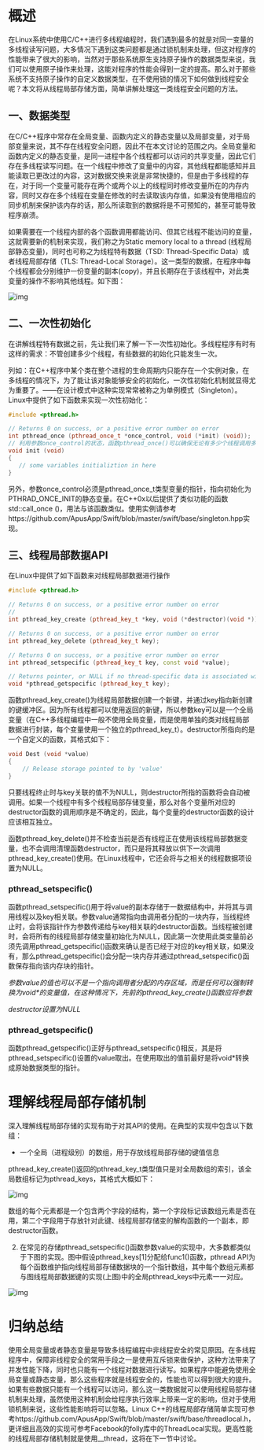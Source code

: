 # 概述

在Linux系统中使用C/C++进行多线程编程时，我们遇到最多的就是对同一变量的多线程读写问题，大多情况下遇到这类问题都是通过锁机制来处理，但这对程序的性能带来了很大的影响，当然对于那些系统原生支持原子操作的数据类型来说，我们可以使用原子操作来处理，这能对程序的性能会得到一定的提高。那么对于那些系统不支持原子操作的自定义数据类型，在不使用锁的情况下如何做到线程安全呢？本文将从线程局部存储方面，简单讲解处理这一类线程安全问题的方法。

## **一、数据类型**

在C/C++程序中常存在全局变量、函数内定义的静态变量以及局部变量，对于局部变量来说，其不存在线程安全问题，因此不在本文讨论的范围之内。全局变量和函数内定义的静态变量，是同一进程中各个线程都可以访问的共享变量，因此它们存在多线程读写问题。在一个线程中修改了变量中的内容，其他线程都能感知并且能读取已更改过的内容，这对数据交换来说是非常快捷的，但是由于多线程的存在，对于同一个变量可能存在两个或两个以上的线程同时修改变量所在的内存内容，同时又存在多个线程在变量在修改的时去读取该内存值，如果没有使用相应的同步机制来保护该内存的话，那么所读取到的数据将是不可预知的，甚至可能导致程序崩溃。

如果需要在一个线程内部的各个函数调用都能访问、但其它线程不能访问的变量，这就需要新的机制来实现，我们称之为Static memory local to a thread (线程局部静态变量)，同时也可称之为线程特有数据（TSD: Thread-Specific Data）或者线程局部存储（TLS: Thread-Local Storage）。这一类型的数据，在程序中每个线程都会分别维护一份变量的副本(copy)，并且长期存在于该线程中，对此类变量的操作不影响其他线程。如下图：

![img](https://gitee.com/frewen1225/ImageUploader/raw/master/FreweniMacBook/20210807204341.png)

## **二、一次性初始化**

在讲解线程特有数据之前，先让我们来了解一下一次性初始化。多线程程序有时有这样的需求：不管创建多少个线程，有些数据的初始化只能发生一次。

列如：在C++程序中某个类在整个进程的生命周期内只能存在一个实例对象，在多线程的情况下，为了能让该对象能够安全的初始化，一次性初始化机制就显得尤为重要了。——在设计模式中这种实现常常被称之为单例模式（Singleton）。Linux中提供了如下函数来实现一次性初始化：

```c++
#include <pthread.h>

// Returns 0 on success, or a positive error number on error
int pthread_once (pthread_once_t *once_control, void (*init) (void));
// 利用参数once_control的状态，函数pthread_once()可以确保无论有多少个线程调用多少次该函数，也只会执行一次由init所指向的由调用者定义的函数。init所指向的函数没有任何参数，形式如下：
void init (void)
{
   // some variables initializtion in here
}
```

另外，参数once_control必须是pthread_once_t类型变量的指针，指向初始化为PTHRAD_ONCE_INIT的静态变量。在C++0x以后提供了类似功能的函数std::call_once ()，用法与该函数类似。使用实例请参考https://github.com/ApusApp/Swift/blob/master/swift/base/singleton.hpp实现。

## **三、线程局部数据API**

在Linux中提供了如下函数来对线程局部数据进行操作

```c++
#include <pthread.h>

// Returns 0 on success, or a positive error number on error
// 
int pthread_key_create (pthread_key_t *key, void (*destructor)(void *));

// Returns 0 on success, or a positive error number on error
int pthread_key_delete (pthread_key_t key);

// Returns 0 on success, or a positive error number on error
int pthread_setspecific (pthread_key_t key, const void *value);

// Returns pointer, or NULL if no thread-specific data is associated with key
void *pthread_getspecific (pthread_key_t key);
```

函数pthread_key_create()为线程局部数据创建一个新键，并通过key指向新创建的键缓冲区。因为所有线程都可以使用返回的新键，所以参数key可以是一个全局变量（在C++多线程编程中一般不使用全局变量，而是使用单独的类对线程局部数据进行封装，每个变量使用一个独立的pthread_key_t）。destructor所指向的是一个自定义的函数，其格式如下：

```c++
void Dest (void *value)
{
    // Release storage pointed to by 'value'
}
```

只要线程终止时与key关联的值不为NULL，则destructor所指的函数将会自动被调用。如果一个线程中有多个线程局部存储变量，那么对各个变量所对应的destructor函数的调用顺序是不确定的，因此，每个变量的destructor函数的设计应该相互独立。

函数pthread_key_delete()并不检查当前是否有线程正在使用该线程局部数据变量，也不会调用清理函数destructor，而只是将其释放以供下一次调用pthread_key_create()使用。在Linux线程中，它还会将与之相关的线程数据项设置为NULL。









### pthread_setspecific()

函数pthread_setspecific()用于将value的副本存储于一数据结构中，并将其与调用线程以及key相关联。参数value通常指向由调用者分配的一块内存，当线程终止时，会将该指针作为参数传递给与key相关联的destructor函数。当线程被创建时，会将所有的线程局部存储变量初始化为NULL，因此第一次使用此类变量前必须先调用pthread_getspecific()函数来确认是否已经于对应的key相关联，如果没有，那么pthread_getspecific()会分配一块内存并通过pthread_setspecific()函数保存指向该内存块的指针。

*参数value的值也可以不是一个指向调用者分配的内存区域，而是任何可以强制转换为void\*的变量值，在这种情况下，先前的pthread_key_create()函数应将参数*

*destructor设置为NULL*

### pthread_getspecific()

函数pthread_getspecific()正好与pthread_setspecific()相反，其是将pthread_setspecific()设置的value取出。在使用取出的值前最好是将void*转换成原始数据类型的指针。



# 理解线程局部存储机制

深入理解线程局部存储的实现有助于对其API的使用。在典型的实现中包含以下数组：

- 一个全局（进程级别）的数组，用于存放线程局部存储的键值信息

pthread_key_create()返回的pthread_key_t类型值只是对全局数组的索引，该全局数组标记为pthread_keys，其格式大概如下：

![img](https://gitee.com/frewen1225/ImageUploader/raw/master/FreweniMacBook/20210807205654.png)

数组的每个元素都是一个包含两个字段的结构，第一个字段标记该数组元素是否在用，第二个字段用于存放针对此键、线程局部存储变的解构函数的一个副本，即destructor函数。

2. 在常见的存储pthread_setspecific()函数参数value的实现中，大多数都类似于下图的实现。图中假设pthread_keys[1]分配给func1()函数，pthread API为每个函数维护指向线程局部存储数据块的一个指针数组，其中每个数组元素都与图线程局部数据键的实现(上图)中的全局pthread_keys中元素一一对应。

![img](https://gitee.com/frewen1225/ImageUploader/raw/master/FreweniMacBook/20210807210025.png)

# 归纳总结

使用全局变量或者静态变量是导致多线程编程中非线程安全的常见原因。在多线程程序中，保障非线程安全的常用手段之一是使用互斥锁来做保护，这种方法带来了并发性能下降，同时也只能有一个线程对数据进行读写。如果程序中能避免使用全局变量或静态变量，那么这些程序就是线程安全的，性能也可以得到很大的提升。如果有些数据只能有一个线程可以访问，那么这一类数据就可以使用线程局部存储机制来处理，虽然使用这种机制会给程序执行效率上带来一定的影响，但对于使用锁机制来说，这些性能影响将可以忽略。Linux C++的线程局部存储简单实现可参考https://github.com/ApusApp/Swift/blob/master/swift/base/threadlocal.h，更详细且高效的实现可参考Facebook的folly库中的ThreadLocal实现。更高性能的线程局部存储机制就是使用__thread，这将在下一节中讨论。


